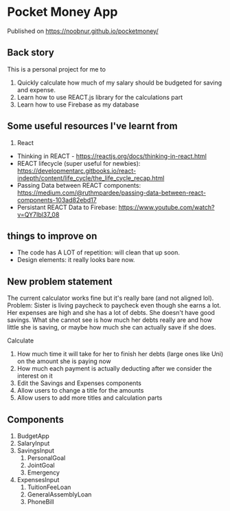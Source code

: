 # Pocket Money App

Published on https://noobnur.github.io/pocketmoney/

## Back story

This is a personal project for me to
1. Quickly calculate how much of my salary should be budgeted for saving and expense.
2. Learn how to use REACT.js library for the calculations part
3. Learn how to use Firebase as my database

## Some useful resources I've learnt from
1. React
- Thinking in REACT - https://reactjs.org/docs/thinking-in-react.html
- REACT lifecycle (super useful for newbies): https://developmentarc.gitbooks.io/react-indepth/content/life_cycle/the_life_cycle_recap.html
- Passing Data between REACT components: https://medium.com/@ruthmpardee/passing-data-between-react-components-103ad82ebd17
- Persistant REACT Data to Firebase: https://www.youtube.com/watch?v=QY7Ibl37_08


## things to improve on
- The code has A LOT of repetition: will clean that up soon.
- Design elements: it really looks bare now.

## New problem statement
The current calculator works fine but it's really bare (and not aligned lol).
Problem: Sister is living paycheck to paycheck even though she earns a lot.
Her expenses are high and she has a lot of debts. She doesn't have good savings.
What she cannot see is how much her debts really are and how little she is saving,
or maybe how much she can actually save if she does.

Calculate
1. How much time it will take for her to finish her debts (large ones like Uni) on the amount she is paying now
2. How much each payment is actually deducting after we consider the interest on it
3. Edit the Savings and Expenses components
 1. Allow users to change a title for the amounts
 2. Allow users to add more titles and calculation parts
 

## Components
1. BudgetApp
 1. SalaryInput
 2. SavingsInput
    1. PersonalGoal
    2. JointGoal
    3. Emergency
 3. ExpensesInput
    1. TuitionFeeLoan
    2. GeneralAssemblyLoan
    3. PhoneBill
